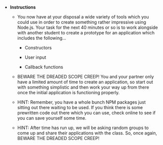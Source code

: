 * **Instructions**

    * You now have at your disposal a wide variety of tools which you could use in order to create something rather impressive using Node.js. Your task for the next 40 minutes or so is to work alongside with another student to create a prototype for an application which includes the following...

        * Constructors

        * User input

        * Callback functions

    * BEWARE THE DREADED SCOPE CREEP! You and your partner only have a limited amount of time to create an application, so start out with something simplistic and then work your way up from there once the initial application is functioning properly.

    * HINT: Remember, you have a whole bunch NPM packages just sitting out there waiting to be used. If you think there is some prewritten code out there which you can use, check online to see if you can save yourself some time.

    * HINT: After time has run up, we will be asking random groups to come up and share their applications with the class. So, once again, BEWARE THE DREADED SCOPE CREEP!
